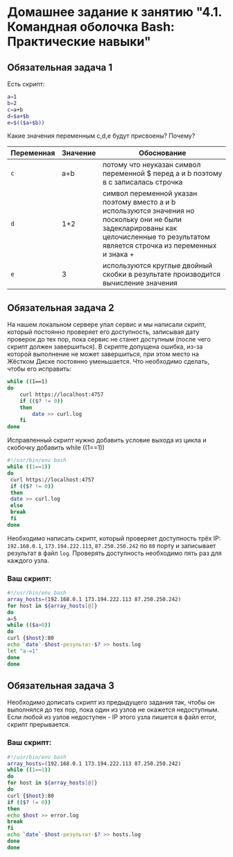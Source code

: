 # Домашнее задание к занятию "4.1. Командная оболочка Bash: Практические навыки"

## Обязательная задача 1

Есть скрипт:
```bash
a=1
b=2
c=a+b
d=$a+$b
e=$(($a+$b))
```

Какие значения переменным c,d,e будут присвоены? Почему?

| Переменная  | Значение | Обоснование |
| ------------- | ------------- | ------------- |
| `c`  | a+b  | потому что неуказан символ переменной $ перед a и b поэтому в с записалась строчка |
| `d`  | 1+2  | символ переменной указан поэтому вместо а и b используются значения но поскольку они не были задекларированы как целочисленные то результатом является строчка из переменных и знака + |
| `e`  | 3  | используются круглые двойный скобки в результате производится вычисление значения |


## Обязательная задача 2
На нашем локальном сервере упал сервис и мы написали скрипт, который постоянно проверяет его доступность, записывая дату проверок до тех пор, пока сервис не станет доступным (после чего скрипт должен завершиться). В скрипте допущена ошибка, из-за которой выполнение не может завершиться, при этом место на Жёстком Диске постоянно уменьшается. Что необходимо сделать, чтобы его исправить:
```bash
while ((1==1)
do
	curl https://localhost:4757
	if (($? != 0))
	then
		date >> curl.log
	fi
done
```

Исправленный скрипт
нужно добавить условие выхода из цикла и скобочку добавить while ((1==1))
```bash
#!/usr/bin/env bash
while ((1==1))
do
 curl https://localhost:4757
 if (($? != 0))
 then
 date >> curl.log
 else
 break
 fi
done
```

Необходимо написать скрипт, который проверяет доступность трёх IP: `192.168.0.1`, `173.194.222.113`, `87.250.250.242` по `80` порту и записывает результат в файл `log`. Проверять доступность необходимо пять раз для каждого узла.

### Ваш скрипт:
```bash
#!/usr/bin/env bash
array_hosts=(192.168.0.1 173.194.222.113 87.250.250.242)
for host in ${array_hosts[@]}
do
a=5
while (($a>0))
do
curl {$host}:80
echo `date`-$host-результат-$? >> hosts.log
let "a-=1"
done
done
```

## Обязательная задача 3
Необходимо дописать скрипт из предыдущего задания так, чтобы он выполнялся до тех пор, пока один из узлов не окажется недоступным. Если любой из узлов недоступен - IP этого узла пишется в файл error, скрипт прерывается.

### Ваш скрипт:
```bash
#!/usr/bin/env bash
array_hosts=(192.168.0.1 173.194.222.113 87.250.250.242)
while ((1==1))
do
for host in ${array_hosts[@]}
do
curl {$host}:80
if (($? != 0))
then
echo $host >> error.log
break
fi
echo `date`-$host-результат-$? >> hosts.log
done
done
```